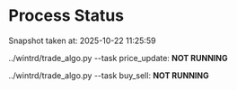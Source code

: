 # Process Status

Snapshot taken at: 2025-10-22 11:25:59

../wintrd/trade_algo.py --task price_update: **NOT RUNNING**

../wintrd/trade_algo.py --task buy_sell: **NOT RUNNING**

